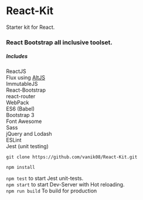 # React-Kit
Starter kit for React.

### React Bootstrap all inclusive toolset.
##### Includes <br /> 
ReactJS <br /> 
Flux using [AltJS](http://alt.js.org) <br /> 
ImmutableJS <br />
React-Bootstrap <br /> 
react-router <br /> 
WebPack <br /> 
ES6 (Babel) <br /> 
Bootstrap 3 <br /> 
Font Awesome <br />
Sass <br /> 
jQuery and Lodash <br />
ESLint <br />
Jest (unit testing)

`git clone https://github.com/vanik08/React-Kit.git` <br />

`npm install` <br />

`npm test` to start Jest unit-tests. <br />
`npm start` to start Dev-Server with Hot reloading. <br />
`npm run build` To build for production <br />





